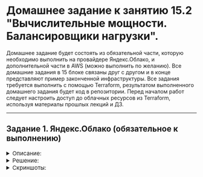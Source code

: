 # Домашнее задание к занятию 15.2 "Вычислительные мощности. Балансировщики нагрузки".
Домашнее задание будет состоять из обязательной части, которую необходимо выполнить на провайдере Яндекс.Облако, и дополнительной части в AWS (можно выполнить по желанию). Все домашние задания в 15 блоке связаны друг с другом и в конце представляют пример законченной инфраструктуры.
Все задания требуется выполнить с помощью Terraform, результатом выполненного домашнего задания будет код в репозитории. Перед началом работ следует настроить доступ до облачных ресурсов из Terraform, используя материалы прошлых лекций и ДЗ.

---
## Задание 1. Яндекс.Облако (обязательное к выполнению)
<details>
    <summary style="font-size:15px">Описание:</summary>

1. Создать bucket Object Storage и разместить там файл с картинкой:
- Создать bucket в Object Storage с произвольным именем (например, _имя_студента_дата_);
- Положить в bucket файл с картинкой;
- Сделать файл доступным из Интернет.
2. Создать группу ВМ в public подсети фиксированного размера с шаблоном LAMP и web-страничкой, содержащей ссылку на картинку из bucket:
- Создать Instance Group с 3 ВМ и шаблоном LAMP. Для LAMP рекомендуется использовать `image_id = fd827b91d99psvq5fjit`;
- Для создания стартовой веб-страницы рекомендуется использовать раздел `user_data` в [meta_data](https://cloud.yandex.ru/docs/compute/concepts/vm-metadata);
- Разместить в стартовой веб-странице шаблонной ВМ ссылку на картинку из bucket;
- Настроить проверку состояния ВМ.
3. Подключить группу к сетевому балансировщику:
- Создать сетевой балансировщик;
- Проверить работоспособность, удалив одну или несколько ВМ.
4. *Создать Application Load Balancer с использованием Instance group и проверкой состояния.

Документация
- [Compute instance group](https://registry.terraform.io/providers/yandex-cloud/yandex/latest/docs/resources/compute_instance_group)
- [Network Load Balancer](https://registry.terraform.io/providers/yandex-cloud/yandex/latest/docs/resources/lb_network_load_balancer)
- [Группа ВМ с сетевым балансировщиком](https://cloud.yandex.ru/docs/compute/operations/instance-groups/create-with-balancer)
---

</details>

<details>
    <summary style="font-size:15px">Решение:</summary>


Разворачиваем инфраструктуру манифестами из папки [terraform](./terraform)

```bash

vagrant@vagrant:~/homework/15.x/15.2/terraform$ terraform init

vagrant@vagrant:~/homework/15.x/15.2/terraform$ terraform apply -auto-approve

Terraform used the selected providers to generate the following execution plan. Resource actions are indicated with the following symbols:
  + create
  
...

Apply complete! Resources: 21 added, 0 changed, 0 destroyed.

Outputs:

Application_load_balancer_external_IP = "62.84.118.130"
Manage_node = "84.201.128.132"
Network_load_balancer_external_IP = tolist([
  "158.160.45.12",
])

```



</details>


<details>
    <summary style="font-size:15px">Скриншоты:</summary>

![изображение](https://user-images.githubusercontent.com/93001155/206725745-a3bb36e7-1c75-4b20-955c-be9ba696fcde.png)

![изображение](https://user-images.githubusercontent.com/93001155/206725759-9745cad9-7daf-4461-87e3-164f4c1a136c.png)

![изображение](https://user-images.githubusercontent.com/93001155/206725784-39ef46db-affe-480e-a83e-571276541dda.png)

![изображение](https://user-images.githubusercontent.com/93001155/206725817-e8e2fcbb-7ea6-40a1-9aae-898811d2f153.png)

![изображение](https://user-images.githubusercontent.com/93001155/206725866-fd2af0b4-9970-4ce8-bda4-0aa3dec8d33b.png)

![изображение](https://user-images.githubusercontent.com/93001155/206725890-7cd8cf98-61e7-4eb3-b080-f1736ef8a494.png)


</details>
